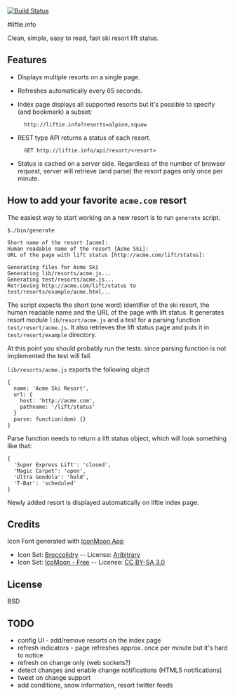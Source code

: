 [![Build Status](https://secure.travis-ci.org/code42day/liftie.png)](http://travis-ci.org/code42day/liftie)

#liftie.info

Clean, simple, easy to read, fast ski resort lift status.

## Features

- Displays multiple resorts on a single page.
- Refreshes automatically every 65 seconds.
- Index page displays all supported resorts but it's possible to specify (and bookmark) a subset:

        http://liftie.info?resorts=alpine,squaw

- REST type API returns a status of each resort.

        GET http://liftie.info/api/resort/<resort>

- Status is cached on a server side. Regardless of the number of browser request, server will
retrieve (and parse) the resort pages only once per minute.

## How to add your favorite  ```acme.com``` resort

The easiest way to start working on a new resort is to run `generate` script.

    $./bin/generate

    Short name of the resort [acme]:
    Human readable name of the resort [Acme Ski]:
    URL of the page with lift status [http://acme.com/lift/status]:

    Generating files for Acme Ski
    Generating lib/resorts/acme.js...
    Generating test/resorts/acme.js...
    Retrieving http://acme.com/lift/status to test/resorts/example/acme.html...

The script expects the short (one word) identifier of the ski resort, the human readable name and
the URL of the page with lift status. It generates resort module `lib/resort/acme.js` and a test for
a parsing function `test/resort/acme.js`. It also retrieves the lift status page and puts it in
`test/resort/example` directory.

At this point you should probably run the tests: since parsing function is not implemented the test
will fail.

`lib/resorts/acme.js` exports the following object

    {
      name: 'Acme Ski Resort',
      url: {
        host: 'http://acme.com',
        pathname: '/lift/status'
      }
      parse: function(dom) {}
    }

Parse function needs to return a lift status object, which will look something like that:

    {
      'Super Express Lift': 'closed',
      'Magic Carpet': 'open',
      'Ultra Gondola': 'hold',
      'T-Bar': 'scheduled'
    }

Newly added resort is displayed automatically on liftie index page.

## Credits

Icon Font generated with [IconMoon App](http://icomoon.io)
- Icon Set: [Broccolidry][1] -- License: [Aribitrary][2]
- Icon Set: [IcoMoon - Free][3] -- License: [CC BY-SA 3.0][4]

## License

BSD

## TODO

- config UI - add/remove resorts on the index page
- refresh indicators - page refreshes approx. once per minute but it's hard to notice
- refresh on change only (web sockets?)
- detect changes and enable change notifications (HTML5 notifications)
- tweet on change support
- add conditions, snow information, resort twitter feeds

[1]: http://dribbble.com/shots/587469-Free-16px-Broccolidryiconsaniconsetitisfullof-icons
[2]: http://licence.visualidiot.com
[3]: http://keyamoon.com/icomoon
[4]: http://creativecommons.org/licenses/by-sa/3.0